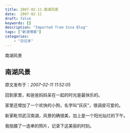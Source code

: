 ```yaml
---
title: 2007-02-11-南湖风景
date:  2007-02-11
draft: false
keywords: []
description: "Imported from Sina Blog"
tags: ["新浪博客"]
categories: 
    - "日记本"
---
```

南湖风景
## 南湖风景

 原文发布于：*2007-02-11 11:52:05*

回到家里，和爸爸妈妈呆在一起的时光是最快乐的。

家里还增加了一个欢快的小狗，名字叫“灰灰”，很调皮可爱的。

新家毗邻武汉南湖，风景的确很美，加上是一个阳光灿烂的下午。

我拍摄了一连串的照片，记录下这美丽的时刻。


